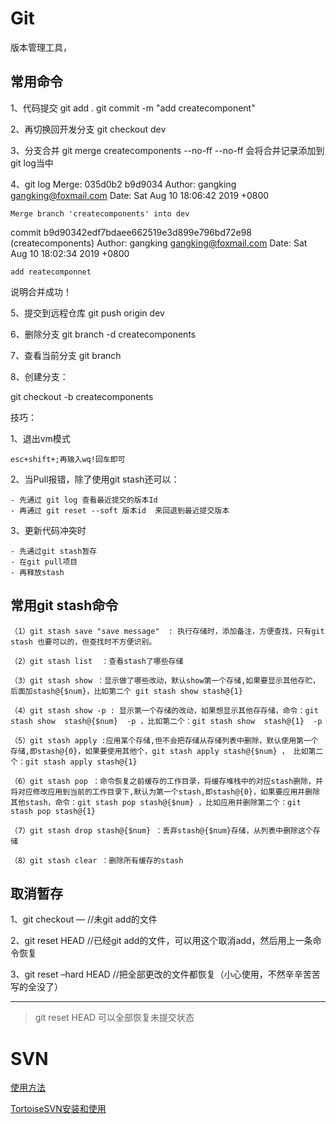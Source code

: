 # Git

版本管理工具，

## 常用命令

1、代码提交
git add .
git commit -m "add createcomponent"



2、再切换回开发分支
git checkout dev



3、分支合并
git merge createcomponents --no-ff
--no-ff 会将合并记录添加到git log当中



4、git log
Merge: 035d0b2 b9d9034
Author: gangking <gangking@foxmail.com>
Date:   Sat Aug 10 18:06:42 2019 +0800

    Merge branch 'createcomponents' into dev

commit b9d90342edf7bdaee662519e3d899e796bd72e98 (createcomponents)
Author: gangking <gangking@foxmail.com>
Date:   Sat Aug 10 18:02:34 2019 +0800

    add reatecomponnet
说明合并成功！

5、提交到远程仓库
git push origin dev



6、删除分支
git branch -d createcomponents



7、查看当前分支
git branch



8、创建分支：

git checkout -b createcomponents



技巧：

1、退出vm模式

```
esc+shift+;再输入wq!回车即可
```

2、当Pull报错，除了使用git stash还可以：

```
- 先通过 git log 查看最近提交的版本Id
- 再通过 git reset --soft 版本id  来回退到最近提交版本
```

3、更新代码冲突时

```
- 先通过git stash暂存
- 在git pull项目
- 再释放stash 
```



## 常用git stash命令

```
（1）git stash save "save message"  : 执行存储时，添加备注，方便查找，只有git stash 也要可以的，但查找时不方便识别。

（2）git stash list  ：查看stash了哪些存储

（3）git stash show ：显示做了哪些改动，默认show第一个存储,如果要显示其他存贮，后面加stash@{$num}，比如第二个 git stash show stash@{1}

（4）git stash show -p : 显示第一个存储的改动，如果想显示其他存存储，命令：git stash show  stash@{$num}  -p ，比如第二个：git stash show  stash@{1}  -p

（5）git stash apply :应用某个存储,但不会把存储从存储列表中删除，默认使用第一个存储,即stash@{0}，如果要使用其他个，git stash apply stash@{$num} ， 比如第二个：git stash apply stash@{1} 

（6）git stash pop ：命令恢复之前缓存的工作目录，将缓存堆栈中的对应stash删除，并将对应修改应用到当前的工作目录下,默认为第一个stash,即stash@{0}，如果要应用并删除其他stash，命令：git stash pop stash@{$num} ，比如应用并删除第二个：git stash pop stash@{1}

（7）git stash drop stash@{$num} ：丢弃stash@{$num}存储，从列表中删除这个存储

（8）git stash clear ：删除所有缓存的stash
```



## 取消暂存

1、git checkout — //未git add的文件

2、git reset HEAD //已经git add的文件，可以用这个取消add，然后用上一条命令恢复

3、git reset –hard HEAD //把全部更改的文件都恢复（小心使用，不然辛辛苦苦写的全没了）

------

> git reset HEAD 可以全部恢复未提交状态

 

 

 



# SVN

[使用方法](https://jingyan.baidu.com/article/6c67b1d6f524d52787bb1ef3.html)

[TortoiseSVN安装和使用](https://www.cnblogs.com/lijingbo/p/9116717.html)

